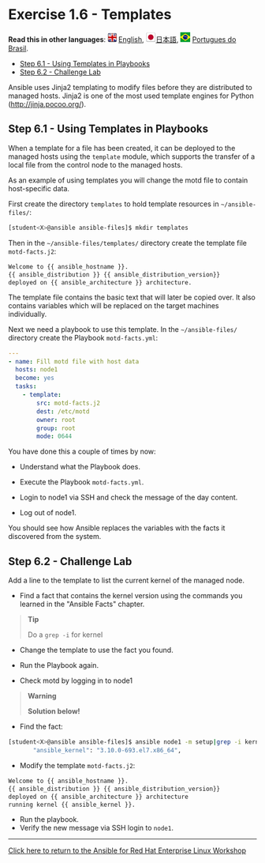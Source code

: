 # Exercise 1.6 - Templates

**Read this in other languages**: ![uk](../../../images/uk.png) [English](README.md),  ![japan](../../../images/japan.png)[日本語](README.ja.md), ![brazil](../../../images/brazil.png) [Portugues do Brasil](README.pt-br.md).

* [Step 6.1 - Using Templates in Playbooks](#step-61---using-templates-in-playbooks)
* [Step 6.2 - Challenge Lab](#step-62---challenge-lab)

Ansible uses Jinja2 templating to modify files before they are distributed to managed hosts. Jinja2 is one of the most used template engines for Python (<http://jinja.pocoo.org/>).

## Step 6.1 - Using Templates in Playbooks

When a template for a file has been created, it can be deployed to the managed hosts using the `template` module, which supports the transfer of a local file from the control node to the managed hosts.

As an example of using templates you will change the motd file to contain host-specific data.

First create the directory `templates` to hold template resources in `~/ansible-files/`:

```bash
[student<X>@ansible ansible-files]$ mkdir templates
```

Then in the `~/ansible-files/templates/` directory create the template file `motd-facts.j2`:

<!-- {% raw %} -->
```html+jinja
Welcome to {{ ansible_hostname }}.
{{ ansible_distribution }} {{ ansible_distribution_version}}
deployed on {{ ansible_architecture }} architecture.
```
<!-- {% endraw %} -->

The template file contains the basic text that will later be copied over. It also contains variables which will be replaced on the target machines individually.

Next we need a playbook to use this template. In the `~/ansible-files/` directory create the Playbook `motd-facts.yml`:

```yaml
---
- name: Fill motd file with host data
  hosts: node1
  become: yes
  tasks:
    - template:
        src: motd-facts.j2
        dest: /etc/motd
        owner: root
        group: root
        mode: 0644
```

You have done this a couple of times by now:

  - Understand what the Playbook does.

  - Execute the Playbook `motd-facts.yml`.

  - Login to node1 via SSH and check the message of the day content.

  - Log out of node1.

You should see how Ansible replaces the variables with the facts it discovered from the system.

## Step 6.2 - Challenge Lab

Add a line to the template to list the current kernel of the managed node.

  - Find a fact that contains the kernel version using the commands you learned in the "Ansible Facts" chapter.

> **Tip**
>
> Do a `grep -i` for kernel

  - Change the template to use the fact you found.

  - Run the Playbook again.

  - Check motd by logging in to node1

> **Warning**
>
> **Solution below\!**


  - Find the fact:

```bash
[student<X>@ansible ansible-files]$ ansible node1 -m setup|grep -i kernel
       "ansible_kernel": "3.10.0-693.el7.x86_64",
```

  - Modify the template `motd-facts.j2`:

<!-- {% raw %} -->
```html+jinja
Welcome to {{ ansible_hostname }}.
{{ ansible_distribution }} {{ ansible_distribution_version}}
deployed on {{ ansible_architecture }} architecture
running kernel {{ ansible_kernel }}.
```
<!-- {% endraw %} -->

  - Run the playbook.
  - Verify the new message via SSH login to `node1`.

----

[Click here to return to the Ansible for Red Hat Enterprise Linux Workshop](../README.md#section-1---ansible-engine-exercises)
